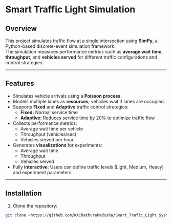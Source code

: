 # Smart Traffic Light Simulation

## Overview
This project simulates traffic flow at a single intersection using **SimPy**, a Python-based discrete-event simulation framework.  
The simulation measures performance metrics such as **average wait time**, **throughput**, and **vehicles served** for different traffic configurations and control strategies.

---

## Features
- Simulates vehicle arrivals using a **Poisson process**.
- Models multiple lanes as **resources**; vehicles wait if lanes are occupied.
- Supports **Fixed** and **Adaptive** traffic control strategies:
  - **Fixed:** Normal service time
  - **Adaptive:** Reduces service time by 20% to optimize traffic flow
- Collects performance metrics:
  - Average wait time per vehicle
  - Throughput (vehicles/sec)
  - Vehicles served per hour
- Generates **visualizations** for experiments:
  - Average wait time
  - Throughput
  - Vehicles served
- Fully **interactive**: Users can define traffic levels (Light, Medium, Heavy) and experiment parameters.

---

## Installation
1. Clone the repository:
```bash
git clone <https://github.com/KAChathuraMadusha/Smart_Trafic_Light_System-Performance-Modeling-3rd-yr.git>
